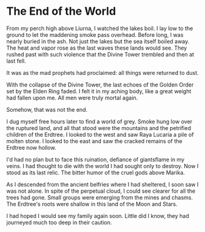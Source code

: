 # The End of the World

From my perch high above Liurna, I watched the lakes boil. I lay low to the ground to let the maddening smoke pass overhead. Before long, I was nearly buried in the ash. Not just the lakes but the sea itself boiled away. The heat and vapor rose as the last waves these lands would see. They rushed past with such violence that the Divine Tower trembled and then at last fell.

It was as the mad prophets had proclaimed: all things were returned to dust.

With the collapse of the Divine Tower, the last echoes of the Golden Order set by the Elden Ring faded. I felt it in my aching body, like a great weight had fallen upon me. All men were truly mortal again.

Somehow, that was not the end.

I dug myself free hours later to find a world of grey. Smoke hung low over the ruptured land, and all that stood were the mountains and the petrified children of the Erdtree. I looked to the west and saw Raya Lucaria a pile of molten stone. I looked to the east and saw the cracked remains of the Erdtree now hollow.

I'd had no plan but to face this ruination, defiance of giantsflame in my veins. I had thought to die with the world I had sought only to destroy. Now I stood as its last relic. The bitter humor of the cruel gods above Marika.

As I descended from the ancient belfries where I had sheltered, I soon saw I was not alone. In spite of the perpetual cloud, I could see clearer for all the trees had gone. Small groups were emerging from the mines and chasms. The Erdtree's roots were shallow in this land of the Moon and Stars.

I had hoped I would see my family again soon. Little did I know, they had journeyed much too deep in their caution.
